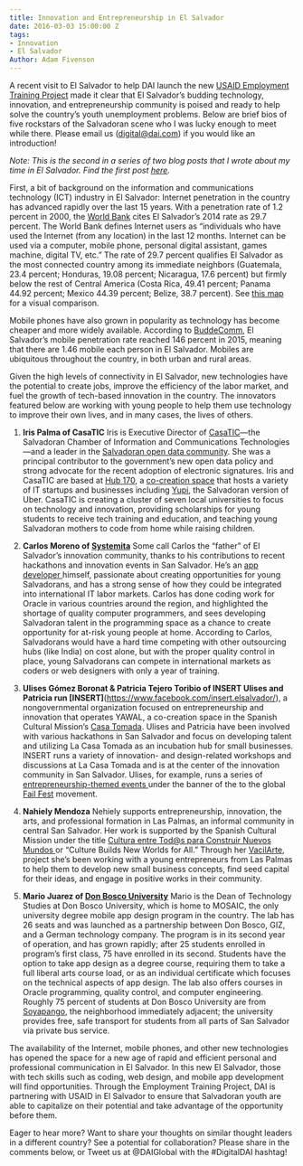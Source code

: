 ```yaml
---
title: Innovation and Entrepreneurship in El Salvador
date: 2016-03-03 15:00:00 Z
tags:
- Innovation
- El Salvador
Author: Adam Fivenson
---
```


A recent visit to El Salvador to help DAI launch the new [USAID Employment Training Project](http://dai.com/our-work/projects/usaidel-salvador-formaci%C3%B3n-para-el-empleo-usaid-employment-training-project) made it clear that El Salvador’s budding technology, innovation, and entrepreneurship community is poised and ready to help solve the country’s youth unemployment problems. Below are brief bios of five rockstars of the Salvadoran scene who I was lucky enough to meet while there. Please email us (digital@dai.com) if you would like an introduction!

*Note: This is the second in a series of two blog posts that I wrote about my time in El Salvador. Find the first post [here](http://dai-global-digital.com/2016/01/06/consumer-insights-el-salvador-mobile-adoption.html).*

First, a bit of background on the information and communications technology (ICT) industry in El Salvador: Internet penetration in the country has advanced rapidly over the last 15 years. With a penetration rate of 1.2 percent in 2000, the [World Bank](http://databank.worldbank.org/) cites El Salvador’s 2014 rate as 29.7 percent. The World Bank defines Internet users as “individuals who have used the Internet (from any location) in the last 12 months. Internet can be used via a computer, mobile phone, personal digital assistant, games machine, digital TV, etc.” The rate of 29.7 percent qualifies El Salvador as the most connected country among its immediate neighbors (Guatemala, 23.4 percent; Honduras, 19.08 percent; Nicaragua, 17.6 percent) but firmly below the rest of Central America (Costa Rica, 49.41 percent; Panama 44.92 percent; Mexico 44.39 percent; Belize, 38.7 percent). See [this map ](https://afivenson.cartodb.com/viz/5b4b1ba4-be67-11e5-8eeb-0e98b61680bf/public_map) for a visual comparison.

Mobile phones have also grown in popularity as technology has become cheaper and more widely available. According to [BuddeComm](http://www.budde.com.au/Research/El-Salvador-Telecoms-Mobile-Broadband-and-Digital-Media-Statistics-and-Analyses.html), El Salvador’s mobile penetration rate reached 146 percent in 2015, meaning that there are 1.46 mobile each person in El Salvador. Mobiles are ubiquitous throughout the country, in both urban and rural areas.

Given the high levels of connectivity in El Salvador, new technologies have the potential to create jobs, improve the efficiency of the labor market, and fuel the growth of tech-based innovation in the country. The innovators featured below are working with young people to help them use technology to improve their own lives, and in many cases, the lives of others.

1. **Iris Palma of CasaTIC**
Iris is Executive Director of [CasaTIC](https://www.facebook.com/casatic)—the Salvadoran Chamber of Information and Communications Technologies—and a leader in the [Salvadoran open data community](http://www.datoselsalvador.org/). She was a principal contributor to the government’s new open data policy and strong advocate for the recent adoption of electronic signatures. Iris and CasaTIC are based at [Hub 170](https://www.facebook.com/Hub170/), a [co-creation space](http://www.psfk.com/2013/02/co-creation-spaces-future-of-work.html) that hosts a variety of IT startups and businesses including [Yupi](http://getyupi.com/), the Salvadoran version of Uber. CasaTIC is creating a cluster of seven local universities to focus on technology and innovation, providing scholarships for young students to receive tech training and education, and teaching young Salvadoran mothers to code from home while raising children.

2. **Carlos Moreno of [Systemita](http://www.systemita.com/)**
Some call Carlos the “father” of El Salvador’s innovation community, thanks to his contributions to recent hackathons and innovation events in San Salvador. He’s an [app developer ](http://www.elsalvador.com/articulo/entretenimiento/aplicaciones-made-salvador-37956) himself, passionate about creating opportunities for young Salvadorans, and has a strong sense of how they could be integrated into international IT labor markets. Carlos has done coding work for Oracle in various countries around the region, and highlighted the shortage of quality computer programmers, and sees developing Salvadoran talent in the programming space as a chance to create opportunity for at-risk young people at home. According to Carlos, Salvadorans would have a hard time competing with other outsourcing hubs (like India) on cost alone, but with the proper quality control in place, young Salvadorans can compete in international markets as coders or web designers with only a year of training.

3. **Ulises Gómez Boronat & Patricia Tejero Toribio of INSERT
Ulises and Patricia run [INSERT]**(https://www.facebook.com/insert.elsalvador/), a nongovernmental organization focused on entrepreneurship and innovation that operates YAWAL, a co-creation space in the Spanish Cultural Mission’s [Casa Tomada](http://lacasatomadasv.com/2015/01/14/bisuteria-con-reciclaje-como-arte/). Ulises and Patricia have been involved with various hackathons in San Salvador and focus on developing talent and utilizing La Casa Tomada as an incubation hub for small businesses. INSERT runs a variety of innovation- and design-related workshops and discussions at La Casa Tomada and is at the center of the innovation community in San Salvador. Ulises, for example, runs a series of [entrepreneurship-themed events ](https://www.facebook.com/IDWEEK.SV/posts/454472058078933)under the banner of the to the global [Fail Fest](http://failfest.us/) movement.

4. **Nahiely Mendoza**
Nehiely supports entrepreneurship, innovation, the arts, and professional formation in Las Palmas, an informal community in central San Salvador. Her work is supported by the Spanish Cultural Mission under the title [Cultura entre Tod@s para Construir Nuevos Mundos ](http://lacasatomadasv.com/2015/01/14/bisuteria-con-reciclaje-como-arte/#more-617)or “Culture Builds New Worlds for All.” Through her [VacilArte](http://lacasatomadasv.com/2014/11/04/vacilarte-directos-al-corazon/), project she’s been working with a young entrepreneurs from Las Palmas to help them to develop new small business concepts, find seed capital for their ideas, and engage in positive works in their community.

5. **Mario Juarez of [Don Bosco University](http://www.udb.edu.sv/udb/index.php)**
Mario is the Dean of Technology Studies at Don Bosco University, which is home to MOSAIC, the only university degree mobile app design program in the country. The lab has 26 seats and was launched as a partnership between Don Bosco, GIZ, and a German technology company. The program is in its second year of operation, and has grown rapidly; after 25 students enrolled in program’s first class, 75 have enrolled in its second. Students have the option to take app design as a degree course, requiring them to take a full liberal arts course load, or as an individual certificate which focuses on the technical aspects of app design. The lab also offers courses in Oracle programming, quality control, and computer engineering. Roughly 75 percent of students at Don Bosco University are from [Soyapango](https://en.wikipedia.org/wiki/Soyapango), the neighborhood immediately adjacent; the university provides free, safe transport for students from all parts of San Salvador via private bus service.

The availability of the Internet, mobile phones, and other new technologies has opened the space for a new age of rapid and efficient personal and professional communication in El Salvador. In this new El Salvador, those with tech skills such as coding, web design, and mobile app development will find opportunities. Through the Employment Training Project, DAI is partnering with USAID in El Salvador to ensure that Salvadoran youth are able to capitalize on their potential and take advantage of the opportunity before them.

Eager to hear more? Want to share your thoughts on similar thought leaders in a different country?  See a potential for collaboration?  Please share in the comments below, or Tweet us at @DAIGlobal with the #DigitalDAI hashtag!